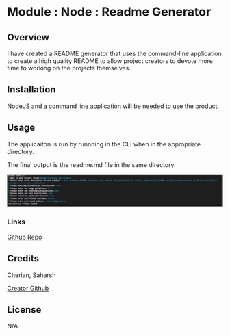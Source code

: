 #  Module  : Node : Readme Generator

## Overview

I have created a README generator that uses the command-line application to create a high quality README to allow project creators to devote more time to working on the projects themselves.

## Installation

NodeJS and a command line application will be needed to use the product.

## Usage

The applicaiton is run by runnning <node index.js> in the CLI when in the appropriate directory.

The final output is the readme.md file in the same directory.

![Screenshot of full working page](./assets/screenshot.jpg "Readme Generator")

### Links

 [Github Repo](https://github.com/sashdc/readme-generator)

 ## Credits

Cherian, Saharsh

[Creator Github](https://github.com/sashdc)

## License

N/A